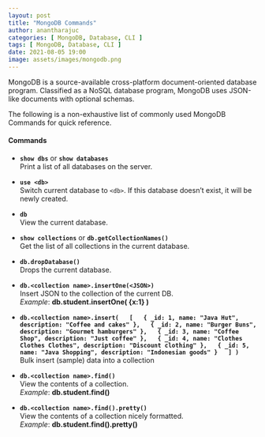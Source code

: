 ```yaml
---
layout: post
title: "MongoDB Commands" 
author: anantharajuc
categories: [ MongoDB, Database, CLI ]
tags: [ MongoDB, Database, CLI ]
date: 2021-08-05 19:00
image: assets/images/mongodb.png
---
```


MongoDB is a source-available cross-platform document-oriented database program. Classified as a NoSQL database program, MongoDB uses JSON-like documents with optional schemas.

The following is a non-exhaustive list of commonly used MongoDB Commands for quick reference.

#### Commands

*	**`show dbs`** or **`show databases`**  
Print a list of all databases on the server.   

*	**`use <db>`**  
Switch current database to `<db>`. If this database doesn’t exist, it will be newly created.   

*	**`db`**  
View the current database.  

*	**`show collections`** or **`db.getCollectionNames()`**  
Get the list of all collections in the current database. 

*	**`db.dropDatabase()`**  
Drops the current database.  

*	**`db.<collection name>.insertOne(<JSON>)`**   
Insert JSON to the collection of the current DB.  
*Example*: **db.student.insertOne( {x:1} )**

*	**`db.<collection name>.insert(  
[  
     { _id: 1, name: "Java Hut", description: "Coffee and cakes" },  
     { _id: 2, name: "Burger Buns", description: "Gourmet hamburgers" },  
     { _id: 3, name: "Coffee Shop", description: "Just coffee" },  
     { _id: 4, name: "Clothes Clothes Clothes", description: "Discount clothing" },  
     { _id: 5, name: "Java Shopping", description: "Indonesian goods" }  
   ]
)`**  
Bulk insert (sample) data into a collection

*	**`db.<collection name>.find()`**    
View the contents of a collection.   
*Example*: **db.student.find()**   

*	**`db.<collection name>.find().pretty()`**   
View the contents of a collection nicely formatted.  
*Example*: **db.student.find().pretty()**  



